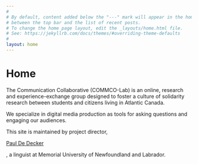 ```yaml
---
#
# By default, content added below the "---" mark will appear in the home page
# between the top bar and the list of recent posts.
# To change the home page layout, edit the _layouts/home.html file.
# See: https://jekyllrb.com/docs/themes/#overriding-theme-defaults
#
layout: home
---
```


<h1>Home</h1>
The Communication Collaborative (COMMCO-Lab) is an online, research and experience-exchange group designed to foster a culture of solidarity research between students and citizens living in Atlantic Canada.

We specialize in digital media production as tools for asking questions and engaging our audiences. 

This site is maintained by project director, <p><a href="mailto:pauldd@mun.ca">Paul De Decker</a></p>, a linguist at Memorial University of Newfoundland and Labrador.
